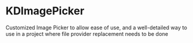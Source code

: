 # KDImagePicker
Customized Image Picker to allow ease of use, and a well-detailed way to use in a project where file provider replacement needs to be done

